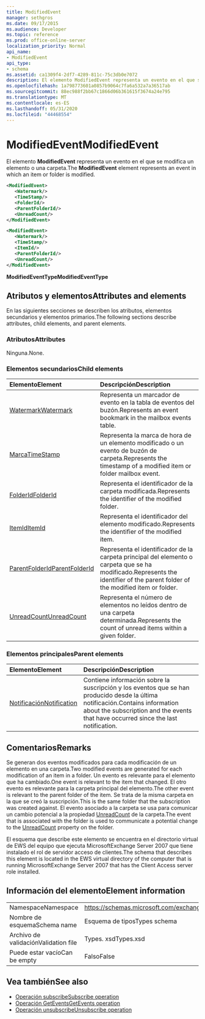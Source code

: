 ```yaml
---
title: ModifiedEvent
manager: sethgros
ms.date: 09/17/2015
ms.audience: Developer
ms.topic: reference
ms.prod: office-online-server
localization_priority: Normal
api_name:
- ModifiedEvent
api_type:
- schema
ms.assetid: ca1309f4-2df7-4289-811c-75c3db0e7072
description: El elemento ModifiedEvent representa un evento en el que se modifica un elemento o una carpeta.
ms.openlocfilehash: 1a798773601a0857b9064c7fa6a532a7a36517ab
ms.sourcegitcommit: 88ec988f2bb67c1866d06b361615f3674a24e795
ms.translationtype: MT
ms.contentlocale: es-ES
ms.lasthandoff: 05/31/2020
ms.locfileid: "44468554"
---
```

# <a name="modifiedevent"></a><span data-ttu-id="13c73-103">ModifiedEvent</span><span class="sxs-lookup"><span data-stu-id="13c73-103">ModifiedEvent</span></span>

<span data-ttu-id="13c73-104">El elemento **ModifiedEvent** representa un evento en el que se modifica un elemento o una carpeta.</span><span class="sxs-lookup"><span data-stu-id="13c73-104">The **ModifiedEvent** element represents an event in which an item or folder is modified.</span></span> 
  
```xml
<ModifiedEvent>
   <Watermark/>
   <TimeStamp/>
   <FolderId/>
   <ParentFolderId/>
   <UnreadCount/>
</ModifiedEvent>
```

```xml
<ModifiedEvent>
   <Watermark/>
   <TimeStamp/>
   <ItemId/> 
   <ParentFolderId/>
   <UnreadCount/>
</ModifiedEvent>
```

<span data-ttu-id="13c73-105">**ModifiedEventType**</span><span class="sxs-lookup"><span data-stu-id="13c73-105">**ModifiedEventType**</span></span>

## <a name="attributes-and-elements"></a><span data-ttu-id="13c73-106">Atributos y elementos</span><span class="sxs-lookup"><span data-stu-id="13c73-106">Attributes and elements</span></span>

<span data-ttu-id="13c73-107">En las siguientes secciones se describen los atributos, elementos secundarios y elementos primarios.</span><span class="sxs-lookup"><span data-stu-id="13c73-107">The following sections describe attributes, child elements, and parent elements.</span></span>
  
### <a name="attributes"></a><span data-ttu-id="13c73-108">Atributos</span><span class="sxs-lookup"><span data-stu-id="13c73-108">Attributes</span></span>

<span data-ttu-id="13c73-109">Ninguna.</span><span class="sxs-lookup"><span data-stu-id="13c73-109">None.</span></span>
  
### <a name="child-elements"></a><span data-ttu-id="13c73-110">Elementos secundarios</span><span class="sxs-lookup"><span data-stu-id="13c73-110">Child elements</span></span>

|<span data-ttu-id="13c73-111">**Elemento**</span><span class="sxs-lookup"><span data-stu-id="13c73-111">**Element**</span></span>|<span data-ttu-id="13c73-112">**Descripción**</span><span class="sxs-lookup"><span data-stu-id="13c73-112">**Description**</span></span>|
|:-----|:-----|
|[<span data-ttu-id="13c73-113">Watermark</span><span class="sxs-lookup"><span data-stu-id="13c73-113">Watermark</span></span>](watermark.md) <br/> |<span data-ttu-id="13c73-114">Representa un marcador de evento en la tabla de eventos del buzón.</span><span class="sxs-lookup"><span data-stu-id="13c73-114">Represents an event bookmark in the mailbox events table.</span></span>  <br/> |
|[<span data-ttu-id="13c73-115">Marca</span><span class="sxs-lookup"><span data-stu-id="13c73-115">TimeStamp</span></span>](timestamp.md) <br/> |<span data-ttu-id="13c73-116">Representa la marca de hora de un elemento modificado o un evento de buzón de carpeta.</span><span class="sxs-lookup"><span data-stu-id="13c73-116">Represents the timestamp of a modified item or folder mailbox event.</span></span>  <br/> |
|[<span data-ttu-id="13c73-117">FolderId</span><span class="sxs-lookup"><span data-stu-id="13c73-117">FolderId</span></span>](folderid.md) <br/> |<span data-ttu-id="13c73-118">Representa el identificador de la carpeta modificada.</span><span class="sxs-lookup"><span data-stu-id="13c73-118">Represents the identifier of the modified folder.</span></span>  <br/> |
|[<span data-ttu-id="13c73-119">ItemId</span><span class="sxs-lookup"><span data-stu-id="13c73-119">ItemId</span></span>](itemid.md) <br/> |<span data-ttu-id="13c73-120">Representa el identificador del elemento modificado.</span><span class="sxs-lookup"><span data-stu-id="13c73-120">Represents the identifier of the modified item.</span></span>  <br/> |
|[<span data-ttu-id="13c73-121">ParentFolderId</span><span class="sxs-lookup"><span data-stu-id="13c73-121">ParentFolderId</span></span>](parentfolderid.md) <br/> |<span data-ttu-id="13c73-122">Representa el identificador de la carpeta principal del elemento o carpeta que se ha modificado.</span><span class="sxs-lookup"><span data-stu-id="13c73-122">Represents the identifier of the parent folder of the modified item or folder.</span></span>  <br/> |
|[<span data-ttu-id="13c73-123">UnreadCount</span><span class="sxs-lookup"><span data-stu-id="13c73-123">UnreadCount</span></span>](unreadcount.md) <br/> |<span data-ttu-id="13c73-124">Representa el número de elementos no leídos dentro de una carpeta determinada.</span><span class="sxs-lookup"><span data-stu-id="13c73-124">Represents the count of unread items within a given folder.</span></span>  <br/> |
   
### <a name="parent-elements"></a><span data-ttu-id="13c73-125">Elementos principales</span><span class="sxs-lookup"><span data-stu-id="13c73-125">Parent elements</span></span>

|<span data-ttu-id="13c73-126">**Elemento**</span><span class="sxs-lookup"><span data-stu-id="13c73-126">**Element**</span></span>|<span data-ttu-id="13c73-127">**Descripción**</span><span class="sxs-lookup"><span data-stu-id="13c73-127">**Description**</span></span>|
|:-----|:-----|
|[<span data-ttu-id="13c73-128">Notificación</span><span class="sxs-lookup"><span data-stu-id="13c73-128">Notification</span></span>](notification-ex15websvcsotherref.md) <br/> |<span data-ttu-id="13c73-129">Contiene información sobre la suscripción y los eventos que se han producido desde la última notificación.</span><span class="sxs-lookup"><span data-stu-id="13c73-129">Contains information about the subscription and the events that have occurred since the last notification.</span></span>  <br/> |
   
## <a name="remarks"></a><span data-ttu-id="13c73-130">Comentarios</span><span class="sxs-lookup"><span data-stu-id="13c73-130">Remarks</span></span>

<span data-ttu-id="13c73-131">Se generan dos eventos modificados para cada modificación de un elemento en una carpeta.</span><span class="sxs-lookup"><span data-stu-id="13c73-131">Two modified events are generated for each modification of an item in a folder.</span></span> <span data-ttu-id="13c73-132">Un evento es relevante para el elemento que ha cambiado.</span><span class="sxs-lookup"><span data-stu-id="13c73-132">One event is relevant to the item that changed.</span></span> <span data-ttu-id="13c73-133">El otro evento es relevante para la carpeta principal del elemento.</span><span class="sxs-lookup"><span data-stu-id="13c73-133">The other event is relevant to the parent folder of the item.</span></span> <span data-ttu-id="13c73-134">Se trata de la misma carpeta en la que se creó la suscripción.</span><span class="sxs-lookup"><span data-stu-id="13c73-134">This is the same folder that the subscription was created against.</span></span> <span data-ttu-id="13c73-135">El evento asociado a la carpeta se usa para comunicar un cambio potencial a la propiedad [UnreadCount](unreadcount.md) de la carpeta.</span><span class="sxs-lookup"><span data-stu-id="13c73-135">The event that is associated with the folder is used to communicate a potential change to the [UnreadCount](unreadcount.md) property on the folder.</span></span> 
  
<span data-ttu-id="13c73-136">El esquema que describe este elemento se encuentra en el directorio virtual de EWS del equipo que ejecuta MicrosoftExchange Server 2007 que tiene instalado el rol de servidor acceso de clientes.</span><span class="sxs-lookup"><span data-stu-id="13c73-136">The schema that describes this element is located in the EWS virtual directory of the computer that is running MicrosoftExchange Server 2007 that has the Client Access server role installed.</span></span>
  
## <a name="element-information"></a><span data-ttu-id="13c73-137">Información del elemento</span><span class="sxs-lookup"><span data-stu-id="13c73-137">Element information</span></span>

|||
|:-----|:-----|
|<span data-ttu-id="13c73-138">Namespace</span><span class="sxs-lookup"><span data-stu-id="13c73-138">Namespace</span></span>  <br/> |https://schemas.microsoft.com/exchange/services/2006/types  <br/> |
|<span data-ttu-id="13c73-139">Nombre de esquema</span><span class="sxs-lookup"><span data-stu-id="13c73-139">Schema name</span></span>  <br/> |<span data-ttu-id="13c73-140">Esquema de tipos</span><span class="sxs-lookup"><span data-stu-id="13c73-140">Types schema</span></span>  <br/> |
|<span data-ttu-id="13c73-141">Archivo de validación</span><span class="sxs-lookup"><span data-stu-id="13c73-141">Validation file</span></span>  <br/> |<span data-ttu-id="13c73-142">Types. xsd</span><span class="sxs-lookup"><span data-stu-id="13c73-142">Types.xsd</span></span>  <br/> |
|<span data-ttu-id="13c73-143">Puede estar vacío</span><span class="sxs-lookup"><span data-stu-id="13c73-143">Can be empty</span></span>  <br/> |<span data-ttu-id="13c73-144">Falso</span><span class="sxs-lookup"><span data-stu-id="13c73-144">False</span></span>  <br/> |
   
## <a name="see-also"></a><span data-ttu-id="13c73-145">Vea también</span><span class="sxs-lookup"><span data-stu-id="13c73-145">See also</span></span>

- [<span data-ttu-id="13c73-146">Operación subscribe</span><span class="sxs-lookup"><span data-stu-id="13c73-146">Subscribe operation</span></span>](subscribe-operation.md)  
- [<span data-ttu-id="13c73-147">Operación GetEvents</span><span class="sxs-lookup"><span data-stu-id="13c73-147">GetEvents operation</span></span>](getevents-operation.md)  
- [<span data-ttu-id="13c73-148">Operación unsubscribe</span><span class="sxs-lookup"><span data-stu-id="13c73-148">Unsubscribe operation</span></span>](unsubscribe-operation.md)

